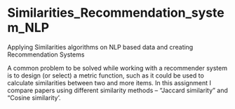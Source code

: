 # Similarities_Recommendation_system_NLP
Applying Similarities algorithms on NLP based data and creating Recommendation Systems

A common problem to be solved while working with a recommender system is to design (or select) a metric function, such as it could be used to calculate similarities between two and more items.
In this assignment I compare papers using different similarity methods – “Jaccard similarity” and “Cosine similarity’.
